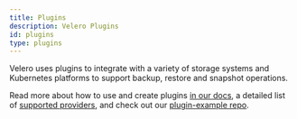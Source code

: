 ```yaml
---
title: Plugins
description: Velero Plugins
id: plugins
type: plugins
---
```


Velero uses plugins to integrate with a variety of storage systems and Kubernetes platforms to support backup, restore and snapshot operations.

Read more about how to use and create plugins [in our docs][1], a detailed list of [supported providers][2], and check out our [plugin-example repo][3].

[1]: https://velero.io/docs
[2]: https://velero.io/docs/supported-providers/
[3]: https://github.com/adi-bhardwaj/velero-modified-plugin-example

